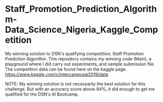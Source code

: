 # Staff_Promotion_Prediction_Algorithm-Data_Science_Nigeria_Kaggle_Competition
My winning solution to DSN's qualifying competition; Staff Promotion Prediction Algorithm.
This repository contains my winning code (Main), a playground where I did carry out experiments, and sample submission file.
The competition data can be found here on the kaggle page. https://www.kaggle.com/c/intercampusai2019/data

NOTE: My winning solution is not necessarily the best solution for this challenge. 
But with an accuracy score above 94%, it did enough to get me qualified for the DSN's AI Bootcamp.
